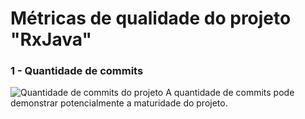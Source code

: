 # Métricas de qualidade do projeto "RxJava"

### 1 - Quantidade de commits
![Quantidade de commits do projeto](http://blob.firecast.com.br/blobs/RDMLGKNH_3077254/65c183c74896ff30018d024d.jpg)
A quantidade de commits pode demonstrar potencialmente a maturidade do projeto.


